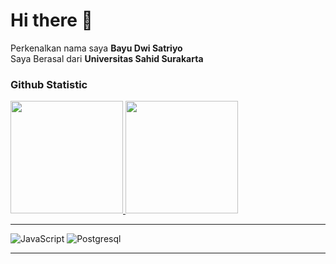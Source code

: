 # Hi there 👋

Perkenalkan nama saya **Bayu Dwi Satriyo**  
Saya Berasal dari **Universitas Sahid Surakarta**

### Github Statistic
<p align="left">
<a href="https://github.com/bayudsatriyo">
  <img height="180em" src="https://github-readme-stats-eight-theta.vercel.app/api?username=bayudsatriyo&show_icons=true&theme=tokyonight&include_all_commits=true&count_private=true"/>
  <img height="180em" src="https://github-readme-stats-eight-theta.vercel.app/api/top-langs/?username=bayudsatriyo&layout=compact&langs_count=8&theme=tokyonight"/>
</a>
</p>

<hr>
<p align="left">
<!--   <img alt="Tensorflow" src="https://img.shields.io/badge/Tensorflow-F27101?style=for-the-badge&logo=tensorflow&logoColor=white"/> -->
<!--   <img alt="Keras" src="https://img.shields.io/badge/Keras-D00000?style=for-the-badge&logo=keras&logoColor=white"/> -->
<!--   <img alt="Python" src="https://img.shields.io/badge/Python-3776AB?style=for-the-badge&logo=python&logoColor=white"/> -->
  <img alt="JavaScript" src="https://img.shields.io/badge/JavaScript-F0DB4F?style=for-the-badge&logo=javascript&logoColor=333333"/>
<!--   <img alt="PHP" src="https://img.shields.io/badge/PHP-777BB4?style=for-the-badge&logo=php&logoColor=white"/> -->
<!--   <img alt="React" src="https://img.shields.io/badge/React-0094AF?style=for-the-badge&logo=react&logoColor=white"/> -->
  <img alt="Postgresql" src="https://img.shields.io/badge/PostgreSql-005C84?style=for-the-badge&logo=mysql&logoColor=white"/>
</p>
<hr>

<br>

